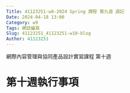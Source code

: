 ```yaml
---
Title: 41123251-w8-2024 Spring 課程 第九週 週記
Date: 2024-04-18 13:00
Category: w9
Tags: 網誌編寫
Slug: 41123251_41123251-w10-blog
Author: 41123251
---
```


網際內容管理與協同產品設計實習課程 第十週

<!-- PELICAN_END_SUMMARY -->

# 第十週執行事項
